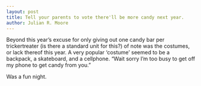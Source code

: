 ```yaml
---
layout: post
title: Tell your parents to vote there'll be more candy next year.
author: Julian R. Moore
---
```

Beyond this year’s excuse for only giving out one candy bar per trickertreater (is there a standard unit for this?) of note was the costumes, or lack thereof this year. A very popular ‘costume’ seemed to be a backpack, a skateboard, and a cellphone. “Wait sorry I’m too busy to get off my phone to get candy from you.”

Was a fun night.